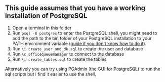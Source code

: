 ## This guide assumes that you have a working installation of PostgreSQL
1. Open a terminal in this folder
2. Run `psql -U postgres` to enter the PostgreSQL shell, you might need to add the path to the bin folder of your PostgreSQL installation to your PATH environment variable ([guide if you don't know how to do it](https://stackoverflow.com/questions/30401460/postgres-psql-not-recognized-as-an-internal-or-external-command)).
2. Run `\i create_user_and_db.sql` to create the user and database
3. Run `\c officequeuemanager` to connect to the database
4. Run `\i create_tables.sql` to create the tables

Alternatively you can try using PGAdmin (the GUI for PostgreSQL) to run the sql scripts but I find it easier to use the shell.


